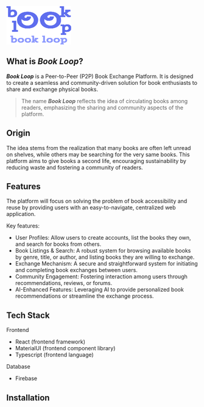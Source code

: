 <img src="public/logo.svg" alt="Logo" width="170" height="100" />

## What is ***Book Loop***?

***Book Loop*** is a Peer-to-Peer (P2P) Book Exchange Platform. It is designed to create a seamless and community-driven solution for book enthusiasts to share and exchange physical books.

> The name ***Book Loop*** reflects the idea of circulating books among readers, emphasizing the sharing and community aspects of the platform.


## Origin
The idea stems from the realization that many books are often left unread on shelves, while others may be searching for the very same books. This platform aims to give books a second life, encouraging sustainability by reducing waste and fostering a community of readers.


## Features
The platform will focus on solving the problem of book accessibility and reuse by providing users with an easy-to-navigate, centralized web application. 

Key features:
- User Profiles: Allow users to create accounts, list the books they own, and search for books from others.
- Book Listings & Search: A robust system for browsing available books by genre, title, or author, and listing books they are willing to exchange.
- Exchange Mechanism: A secure and straightforward system for initiating and completing book exchanges between users.
- Community Engagement: Fostering interaction among users through recommendations, reviews, or forums.
- AI-Enhanced Features: Leveraging AI to provide personalized book recommendations or streamline the exchange process.

## Tech Stack
Frontend
- React (frontend framework)
- MaterialUI (frontend component library)
- Typescript (frontend language)

Database
- Firebase

## Installation 


